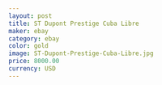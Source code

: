 ```yaml
---
layout: post
title: ST Dupont Prestige Cuba Libre
maker: ebay
category: ebay
color: gold
image: ST-Dupont-Prestige-Cuba-Libre.jpg
price: 8000.00
currency: USD
---
```

